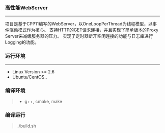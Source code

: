 ### 高性能WebServer 
--- 
项目是基于CPP11编写的WebServer，以OneLoopPerThread为线程模型，以事件驱动模式作为核心。
支持HTTP的GET请求连接，并且实现了简单版本的Proxy Server来减缓服务器的压力。
实现了定时器断开空闲连接的功能与日志库进行Logging的功能。


### 运行环境
---
- Linux Version >= 2.6
- Ubuntu/CentOS..

### 编译环境

> - g++, cmake, make

### 编译运行

> ./build.sh

